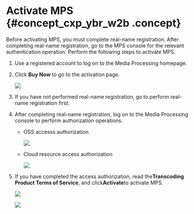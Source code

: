 # Activate MPS {#concept_cxp_ybr_w2b .concept}

Before activating MPS, you must complete real-name registration. After completing real-name registration, go to the MPS console for the relevant authentication operation. Perform the following steps to activate MPS.

1.  Use a registered account to log on to the Media Processing homepage.
2.  Click **Buy Now** to go to the activation page.

    ![](http://static-aliyun-doc.oss-cn-hangzhou.aliyuncs.com/assets/img/11349/15391581499883_en-US.png)

3.  If you have not performed real-name registration, go to perform real-name registration first.
4.  After completing real-name registration, log on to the Media Processing console to perform authorization operations.
    -   OSS accesss authorization

        ![](http://static-aliyun-doc.oss-cn-hangzhou.aliyuncs.com/assets/img/11349/15391581499884_en-US.png)

    -   Cloud resource access authorization

        ![](http://static-aliyun-doc.oss-cn-hangzhou.aliyuncs.com/assets/img/11349/15391581499885_en-US.png)

5.  If you have completed the access authorization, read the**Transcoding Product Terms of Service**, and click**Activate**to activate MPS.

    ![](http://static-aliyun-doc.oss-cn-hangzhou.aliyuncs.com/assets/img/11349/15391581499886_en-US.png)

    ![](http://static-aliyun-doc.oss-cn-hangzhou.aliyuncs.com/assets/img/11349/15391581499887_en-US.png)


